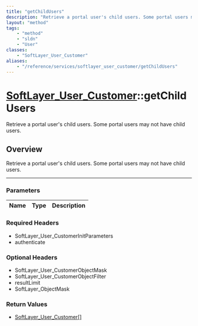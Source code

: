 ```yaml
---
title: "getChildUsers"
description: "Retrieve a portal user's child users. Some portal users may not have child users."
layout: "method"
tags:
    - "method"
    - "sldn"
    - "User"
classes:
    - "SoftLayer_User_Customer"
aliases:
    - "/reference/services/softlayer_user_customer/getChildUsers"
---
```

# [SoftLayer_User_Customer](/reference/services/SoftLayer_User_Customer)::getChildUsers


Retrieve a portal user's child users. Some portal users may not have child users.


## Overview 
Retrieve a portal user's child users. Some portal users may not have child users.

-----

### Parameters 
|Name | Type | Description |
| --- | --- | --- |


### Required Headers
* SoftLayer_User_CustomerInitParameters
* authenticate


### Optional Headers
* SoftLayer_User_CustomerObjectMask
* SoftLayer_User_CustomerObjectFilter
* resultLimit
* SoftLayer_ObjectMask

### Return Values
* <a href='/reference/datatypes/SoftLayer_User_Customer'>SoftLayer_User_Customer[] </a>




